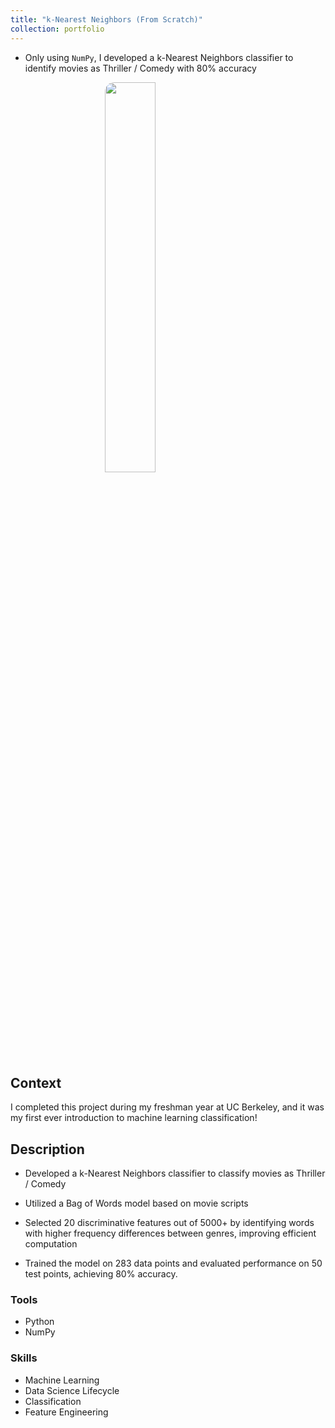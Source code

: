 ```yaml
---
title: "k-Nearest Neighbors (From Scratch)"
collection: portfolio
---
```


* Only using `NumPy`, I developed a k-Nearest Neighbors classifier to identify movies as Thriller / Comedy with 80% accuracy

<style>
.center {
  display: block;
  margin-left: auto;
  margin-right: auto;
  width: 40%;
  border-radius:15px; 
}
</style>

<img class="center" src='../img/k_nn.png'>

## Context 

I completed this project during my freshman year at UC Berkeley, and it was my first ever introduction to machine learning classification! 

## Description 
* Developed a k-Nearest Neighbors classifier to classify movies as Thriller / Comedy

* Utilized a Bag of Words model based on movie scripts

* Selected 20 discriminative features out of 5000+ by identifying words with higher frequency differences between genres, improving efficient computation

* Trained the model on 283 data points and evaluated performance on 50 test points, achieving 80% accuracy.

### Tools
* Python 
* NumPy

### Skills
* Machine Learning 
* Data Science Lifecycle
* Classification 
* Feature Engineering